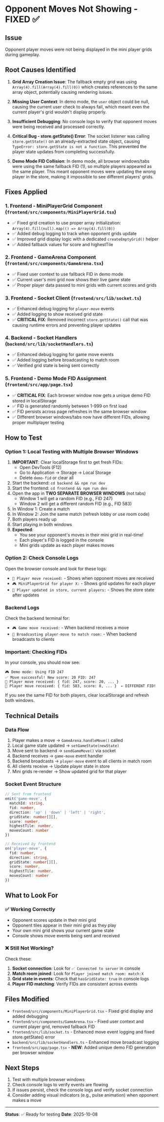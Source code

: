 # Opponent Moves Not Showing - FIXED ✅

## Issue
Opponent player moves were not being displayed in the mini player grids during gameplay.

## Root Causes Identified

1. **Grid Array Creation Issue**: The fallback empty grid was using `Array(4).fill(Array(4).fill(0))` which creates references to the same array object, potentially causing rendering issues.

2. **Missing User Context**: In demo mode, the `user` object could be null, causing the current user check to always fail, which meant even the current player's grid wouldn't display properly.

3. **Insufficient Debugging**: No console logs to verify that opponent moves were being received and processed correctly.

4. **Critical Bug - store.getState() Error**: The socket listener was calling `store.getState()` on an already-extracted state object, causing `TypeError: store.getState is not a function`. This prevented the player state updates from completing successfully.

5. **Demo Mode FID Collision**: In demo mode, all browser windows/tabs were using the same fallback FID (1), so multiple players appeared as the same player. This meant opponent moves were updating the wrong player in the store, making it impossible to see different players' grids.

## Fixes Applied

### 1. Frontend - MiniPlayerGrid Component (`frontend/src/components/MiniPlayerGrid.tsx`)
- ✅ Fixed grid creation to use proper array initialization: `Array(4).fill(null).map(() => Array(4).fill(0))`
- ✅ Added debug logging to track when opponent grids update
- ✅ Improved grid display logic with a dedicated `createEmptyGrid()` helper
- ✅ Added fallback values for score and highestTile

### 2. Frontend - GameArena Component (`frontend/src/components/GameArena.tsx`)
- ✅ Fixed user context to use fallback FID in demo mode
- ✅ Current user's mini grid now shows their live game state
- ✅ Proper player data passed to mini grids with current scores and grids

### 3. Frontend - Socket Client (`frontend/src/lib/socket.ts`)
- ✅ Enhanced debug logging for `player-move` events
- ✅ Added logging to show received grid state
- ✅ **CRITICAL FIX**: Removed incorrect `store.getState()` call that was causing runtime errors and preventing player updates

### 4. Backend - Socket Handlers (`backend/src/lib/socketHandlers.ts`)
- ✅ Enhanced debug logging for game move events
- ✅ Added logging before broadcasting to match room
- ✅ Verified grid state is being sent correctly

### 5. Frontend - Demo Mode FID Assignment (`frontend/src/app/page.tsx`)
- ✅ **CRITICAL FIX**: Each browser window now gets a unique demo FID stored in localStorage
- ✅ FID is generated randomly between 1-999 on first load
- ✅ FID persists across page refreshes in the same browser window
- ✅ Different browser windows/tabs now have different FIDs, allowing proper multiplayer testing

## How to Test

### Option 1: Local Testing with Multiple Browser Windows
1. **IMPORTANT**: Clear localStorage first to get fresh FIDs:
   - Open DevTools (F12)
   - Go to Application → Storage → Local Storage
   - Delete `demo-fid` or clear all
2. Start the backend: `cd backend && npm run dev`
3. Start the frontend: `cd frontend && npm run dev`
4. Open the app in **TWO SEPARATE BROWSER WINDOWS** (not tabs)
   - Window 1 will get a random FID (e.g., FID 247)
   - Window 2 will get a different random FID (e.g., FID 583)
5. In Window 1: Create a match
6. In Window 2: Join the same match (refresh lobby or use room code)
7. Both players ready up
8. Start playing in both windows
9. **Expected**: 
   - You see your opponent's moves in their mini grid in real-time!
   - Each player's FID is logged in the console
   - Mini grids update as each player makes moves

### Option 2: Check Console Logs
Open the browser console and look for these logs:
- `📡 Player move received:` - Shows when opponent moves are received
- `🎮 MiniPlayerGrid for player X:` - Shows grid updates for each player
- `📡 Player updated in store, current players:` - Shows the store state after updates

### Backend Logs
Check the backend terminal for:
- `🎮 Game move received:` - When backend receives a move
- `📡 Broadcasting player-move to match room:` - When backend broadcasts to clients

### Important: Checking FIDs
In your console, you should now see:
```
🎮 Demo mode: Using FID 247
✅ Move successful! New score: 20 FID: 247
📡 Player move received: { fid: 247, score: 20, ... }
📡 Player move received: { fid: 583, score: 8, ... }  ← DIFFERENT FID!
```

If you see the same FID for both players, clear localStorage and refresh both windows.

## Technical Details

### Data Flow
1. Player makes a move → `GameArena.handleMove()` called
2. Local game state updated → `setGameState(newState)`
3. Move sent to backend → `sendGameMove()` via socket
4. Backend receives → `game-move` event handler
5. Backend broadcasts → `player-move` event to all clients in match room
6. All clients receive → Update player state in store
7. Mini grids re-render → Show updated grid for that player

### Socket Event Structure
```typescript
// Sent from frontend
emit('game-move', {
  matchId: string,
  fid: number,
  direction: 'up' | 'down' | 'left' | 'right',
  gridState: number[][],
  score: number,
  highestTile: number,
  movesCount: number
})

// Received by frontend
on('player-move', {
  fid: number,
  direction: string,
  gridState: number[][],
  score: number,
  highestTile: number,
  movesCount: number
})
```

## What to Look For

### ✅ Working Correctly
- Opponent scores update in their mini grid
- Opponent tiles appear in their mini grid as they play
- Your own mini grid shows your current game state
- Console shows move events being sent and received

### ❌ Still Not Working?
Check these:
1. **Socket connection**: Look for `✅ Connected to server` in console
2. **Match room joined**: Look for `Player joined match room: match:X`
3. **Grid state in events**: Check that `hasGridState: true` in console logs
4. **Player FID matching**: Verify FIDs are consistent across events

## Files Modified
- `frontend/src/components/MiniPlayerGrid.tsx` - Fixed grid display and added debugging
- `frontend/src/components/GameArena.tsx` - Fixed user context and current player grid, removed fallback FID
- `frontend/src/lib/socket.ts` - Enhanced move event logging and fixed store.getState() error
- `backend/src/lib/socketHandlers.ts` - Enhanced move broadcast logging
- `frontend/src/app/page.tsx` - **NEW**: Added unique demo FID generation per browser window

## Next Steps
1. Test with multiple browser windows
2. Check console logs to verify events are flowing
3. If issues persist, check the console logs and verify socket connection
4. Consider adding visual indicators (e.g., pulse animation) when opponent makes a move

---

**Status**: ✅ Ready for testing
**Date**: 2025-10-08
